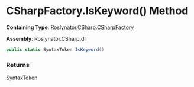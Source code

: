 # CSharpFactory\.IsKeyword\(\) Method

**Containing Type**: [Roslynator.CSharp](../../README.md)\.[CSharpFactory](../README.md)

**Assembly**: Roslynator\.CSharp\.dll

```csharp
public static SyntaxToken IsKeyword()
```

### Returns

[SyntaxToken](https://docs.microsoft.com/en-us/dotnet/api/microsoft.codeanalysis.syntaxtoken)


